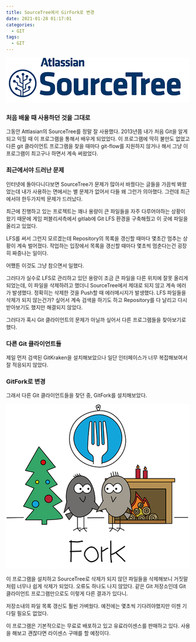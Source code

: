 ```yaml
---
title: SourceTree에서 GirFork로 변경
date: 2021-01-28 01:17:01
categories:
  - GIT
tags:
  - GIT
---
```


![](/assets/images/sourcetree_logo.png)

### 처음 배울 때 사용하던 것을 그대로

그동안 Attlasian의 SourceTree를 정말 잘 사용했다. 2013년쯤 내가 처음 Git을 알게되고 익힐 때 이 프로그램을 통해서 배우게 되었었다. 이 프로그램에 딱히 불만도 없었고 다른 git 클라이언트 프로그램을 찾을 때마다 git-flow를 지원하지 않거나 해서 그냥 이 프로그램이 최고구나 하면서 계속 써왔었다.

### 최근에서야 드러난 문제

인터넷에 돌아다니다보면 SourceTree가 문제가 많아서 바꿨다는 글들을 가끔씩 봐왔었는데 내가 사용하는 면에서는 별 문제가 없어서 다들 왜 그런가 의아했다. 그런데 최근에서야 한두가지씩 문제가 드러났다.

최근에 진행하고 있는 프로젝트는 꽤나 용량이 큰 파일들을 자주 다루어야하는 상황이 왔기 때문에 게임 퍼블리셔측에서 gitlab에 Git LFS 환경을 구축해줬고 이 곳에 파일을 올리고 있었다.

LFS를 써서 그런지 모르겠는데 Repository의 목록을 갱신할 때마다 몇초간 멈추는 상황이 계속 벌어졌다. 작업하는 입장에서 목록을 갱신할 때마다 몇초씩 멈춘다는건 굉장히 짜증나는 일이다.

어쨌튼 이것도 그냥 참으면서 일했다.

그러다가 실수로 LFS로 관리하고 있던 용량이 조금 큰 파일을 다른 위치에 잘못 올리게 되었는데, 이 파일을 삭제하려고 했더니 SourceTree에서 제대로 되지 않고 계속 에러가 발생했다. 정확히는 삭제한 것을 Push할 때 에러메시지가 발생했다. LFS 파일들을 삭제가 되지 않는건가? 싶어서 계속 검색을 하기도 하고 Repository를 다 날리고 다시 받아보기도 했지만 해결되지 않았다.

그러다가 혹시 Git 클라이언트의 문제가 아닐까 싶어서 다른 프로그램들을 찾아보기로 했다.

### 다른 Git 클라이언트들

제일 먼저 검색된 GitKraken을 설치해보았으나 일단 인터페이스가 너무 복잡해보여서 잘 적응되지 않았다.

### GitFork로 변경

그래서 다른 Git 클라이언트들을 찾던 중, GitFork를 설치해보았다.

![](/assets/images/gitfork_logo.png)

이 프로그램을 설치하고 SourceTree로 삭제가 되지 않던 파일들을 삭제해보니 거짓말처럼 너무나 쉽게 삭제가 되었다. 오류도 하나도 나지 않았다. 같은 Git 저장소인데 Git 클라이언트 프로그램만으로도 이렇게 다른 결과가 있다니.

저장소내의 파일 목록 갱신도 훨씬 가벼웠다. 예전에는 몇초씩 기다려야했지만 이젠 기다릴 필요도 없었다.

이 프로그램은 기본적으로는 무료로 배포하고 있고 유료라이센스를 판매하고 있다. 사용을 해보고 괜찮다면 라이센스 구매를 할 예정이다.
